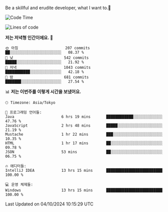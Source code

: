 Be a skillful and erudite developer, what I want to.👶

<!--START_SECTION:waka-->
![Code Time](http://img.shields.io/badge/Code%20Time-1%2C304%20hrs%2044%20mins-blue)

![Lines of code](https://img.shields.io/badge/%EC%A0%80%EB%8A%94%20%EC%97%AC%ED%83%9C%EA%B9%8C%EC%A7%80%20-880.5%20thousand%20%EC%A4%84%EC%9D%98%20%EC%BD%94%EB%93%9C%EB%A5%BC%20%EC%9E%91%EC%84%B1%ED%96%88%EC%96%B4%EC%9A%94.-blue)

**저는 저녁형 인간이에요. 🦉** 

```text
🌞 아침                     207 commits         ██░░░░░░░░░░░░░░░░░░░░░░░   08.37 % 
🌆 낮　                     542 commits         █████░░░░░░░░░░░░░░░░░░░░   21.92 % 
🌃 저녁                     1043 commits        ███████████░░░░░░░░░░░░░░   42.18 % 
🌙 밤　                     681 commits         ███████░░░░░░░░░░░░░░░░░░   27.54 % 
```


📊 **저는 이번주를 이렇게 시간을 보냈어요.** 

```text
🕑︎ Timezone: Asia/Tokyo

💬 프로그래밍 언어들: 
Java                     6 hrs 19 mins       ████████████░░░░░░░░░░░░░   47.76 % 
JavaScript               2 hrs 48 mins       █████░░░░░░░░░░░░░░░░░░░░   21.19 % 
Mustache                 1 hr 22 mins        ███░░░░░░░░░░░░░░░░░░░░░░   10.35 % 
HTML                     1 hr 17 mins        ██░░░░░░░░░░░░░░░░░░░░░░░   09.78 % 
JSON                     53 mins             ██░░░░░░░░░░░░░░░░░░░░░░░   06.75 % 

🔥 에디터들: 
IntelliJ IDEA            13 hrs 15 mins      █████████████████████████   100.00 % 

💻 운영 체제들: 
Windows                  13 hrs 15 mins      █████████████████████████   100.00 % 
```


 Last Updated on 04/10/2024 10:15:29 UTC
<!--END_SECTION:waka-->
